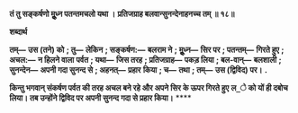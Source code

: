**तं तु सङ्कर्षणो मूॢध्न पतन्तमचलो यथा ।** **प्रतिजग्राह बलवान्सुनन्देनाहनच्च तम् ॥ १८॥** 

**शब्दार्थ** 

**तम्—** **उस (तने) को** **; तु—** **लेकिन** **; सङ्कर्षण:—** **बलराम ने** **; मूॢध्न—** **सिर पर** **; पतन्तम्—** **गिरते हुए** **; अचल:—** **न हिलने वाला** **पर्वत** **; यथा—** **जिस तरह** **; प्रतिजग्राह—** **पकड़ लिया** **; बल-वान्—** **बलशाली** **; सुनन्देन—** **अपनी गदा सुनन्द से** **; अहनत्—** **प्रहार** **किया** **; च—** **तथा** **; तम्—** **उस (द्विविद) पर।** **.** 

**किन्तु भगवान् संकर्षण पर्वत की तरह अचल बने रहे और अपने सिर के ऊपर गिरते हुए** **ल_े को यों ही दबोच लिया। तब उन्होंने द्विविद पर अपनी सुनन्द गदा से प्रहार किया।** **** 